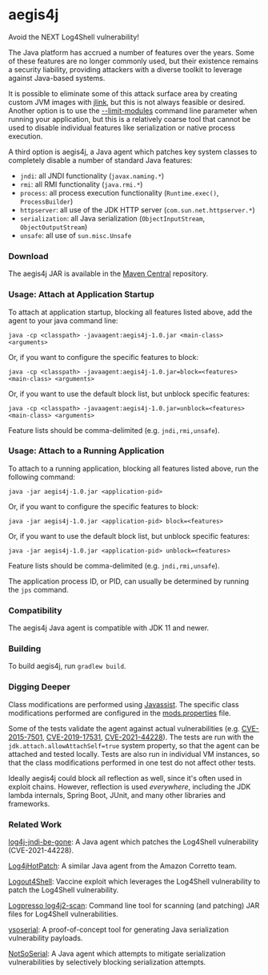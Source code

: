 # aegis4j

Avoid the NEXT Log4Shell vulnerability!

The Java platform has accrued a number of features over the years. Some of these features are no longer commonly used,
but their existence remains a security liability, providing attackers with a diverse toolkit to leverage against
Java-based systems.

It is possible to eliminate some of this attack surface area by creating custom JVM images with
[jlink](https://docs.oracle.com/en/java/javase/17/docs/specs/man/jlink.html), but this is not always feasible or desired.
Another option is to use the [--limit-modules](https://docs.oracle.com/en/java/javase/17/docs/specs/man/java.html) command
line parameter when running your application, but this is a relatively coarse tool that cannot be used to disable
individual features like serialization or native process execution.

A third option is aegis4j, a Java agent which patches key system classes to completely disable a number of standard
Java features:

- `jndi`: all JNDI functionality (`javax.naming.*`)
- `rmi`: all RMI functionality (`java.rmi.*`)
- `process`: all process execution functionality (`Runtime.exec()`, `ProcessBuilder`)
- `httpserver`: all use of the JDK HTTP server (`com.sun.net.httpserver.*`)
- `serialization`: all Java serialization (`ObjectInputStream`, `ObjectOutputStream`)
- `unsafe`: all use of `sun.misc.Unsafe`

### Download

The aegis4j JAR is available in the [Maven Central](https://repo1.maven.org/maven2/net/gredler/aegis4j/1.0/) repository.

### Usage: Attach at Application Startup

To attach at application startup, blocking all features listed above, add the agent to your java command line:

`java -cp <classpath> -javaagent:aegis4j-1.0.jar <main-class> <arguments>`

Or, if you want to configure the specific features to block:

`java -cp <classpath> -javaagent:aegis4j-1.0.jar=block=<features> <main-class> <arguments>`

Or, if you want to use the default block list, but unblock specific features:

`java -cp <classpath> -javaagent:aegis4j-1.0.jar=unblock=<features> <main-class> <arguments>`

Feature lists should be comma-delimited (e.g. `jndi,rmi,unsafe`).

### Usage: Attach to a Running Application

To attach to a running application, blocking all features listed above, run the following command:

`java -jar aegis4j-1.0.jar <application-pid>`

Or, if you want to configure the specific features to block:

`java -jar aegis4j-1.0.jar <application-pid> block=<features>`

Or, if you want to use the default block list, but unblock specific features:

`java -jar aegis4j-1.0.jar <application-pid> unblock=<features>`

Feature lists should be comma-delimited (e.g. `jndi,rmi,unsafe`).

The application process ID, or PID, can usually be determined by running the `jps` command.

### Compatibility

The aegis4j Java agent is compatible with JDK 11 and newer.

### Building

To build aegis4j, run `gradlew build`.

### Digging Deeper

Class modifications are performed using [Javassist](https://www.javassist.org/). The specific class modifications performed are
configured in the [mods.properties](src/main/resources/net/gredler/aegis4j/mods.properties) file.

Some of the tests validate the agent against actual vulnerabilities (e.g.
[CVE-2015-7501](src/test/java/net/gredler/aegis4j/CVE_2015_7501.java),
[CVE-2019-17531](src/test/java/net/gredler/aegis4j/CVE_2019_17531.java),
[CVE-2021-44228](src/test/java/net/gredler/aegis4j/CVE_2021_44228.java)).
The tests are run with the `jdk.attach.allowAttachSelf=true` system property, so that the agent can be attached and tested
locally. Tests are also run in individual VM instances, so that the class modifications performed in one test do not affect other
tests.

Ideally aegis4j could block all reflection as well, since it's often used in exploit chains. However, reflection is used *everywhere*,
including the JDK lambda internals, Spring Boot, JUnit, and many other libraries and frameworks.

### Related Work

[log4j-jndi-be-gone](https://github.com/nccgroup/log4j-jndi-be-gone): A Java agent which patches the Log4Shell vulnerability (CVE-2021-44228).

[Log4jHotPatch](https://github.com/corretto/hotpatch-for-apache-log4j2/): A similar Java agent from the Amazon Corretto team.

[Logout4Shell](https://github.com/Cybereason/Logout4Shell): Vaccine exploit which leverages the Log4Shell vulnerability to patch the Log4Shell vulnerability.

[Logpresso log4j2-scan](https://github.com/logpresso/CVE-2021-44228-Scanner): Command line tool for scanning (and patching) JAR files for Log4Shell vulnerabilities.

[ysoserial](https://github.com/frohoff/ysoserial): A proof-of-concept tool for generating Java serialization vulnerability payloads.

[NotSoSerial](https://github.com/kantega/notsoserial): A Java agent which attempts to mitigate serialization vulnerabilities by selectively blocking serialization attempts.
